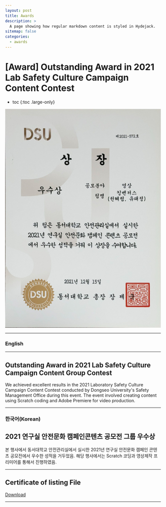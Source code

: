 ```yaml
---
layout: post
title: Awards
description: >
  A page showing how regular markdown content is styled in Hydejack.
sitemap: false
categories:
  - awards
---
```


# [Award] Outstanding Award in 2021 Lab Safety Culture Campaign Content Contest

* toc
{:toc .large-only}

![screenshot](/assets/img/blog/example-content-king.png)

---
### English
---
## Outstanding Award in 2021 Lab Safety Culture Campaign Content Group Contest
We achieved excellent results in the 2021 Laboratory Safety Culture Campaign Content Contest conducted by Dongseo University's Safety Management Office during this event. The event involved creating content using Scratch coding and Adobe Premiere for video production.
  
---

### 한국어(Korean)
## 2021 연구실 안전문화 캠페인콘텐츠 공모전 그룹 우수상
  

  본 행사에서 동서대학교 안전관리실에서 실시한 2021년 연구실 안전문화 캠페인 콘텐츠 공모전에서 우수한 성적을 거두었음.
  해당 행사에서는 Scratch 코딩과 영상제작 프리미어를 통해서 진행하였음.

---

## Certificate of listing File
[Download](https://bit.ly/3XlbpyI)

---
